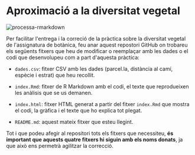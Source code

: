 # Aproximació a la diversitat vegetal

![processa-rmarkdown](../../actions/workflows/processa-rmarkdown/badge.svg)

Per facilitar l'entrega i la correció de la pràctica sobre la diversitat vegetal
de l'assignatura de botànica, feu anar aquest repostori GitHub on trobareu els
següents fitxers que heu de modificar o reemplaçar amb les dades o el codi que
desenvolupeu com a part d'aquesta pràctica:

* `dades.csv`: fitxer CSV amb les dades (parcel.la, distància al camí, espècie i
  estrat) que heu recollit.

* `index.Rmd`: fitxer de R Markdown amb el codi, el texte que reprodueixen les
  anàlisis que se us demanen.

* `index.html`: fitxer HTML generat a partir del fitxer `index.Rmd` que mostra
  el codi, la gràfica i el texte que ho explica tot plegat.

* `README.md`: aquest mateix fitxer que esteu llegint.

Tot i que podeu afegir al repositori tots els fitxers que necessiteu,
**és important que aquests quatre fitxers hi siguin amb els noms donats**,
ja que això ens permetrà agilitzar la correcció.
